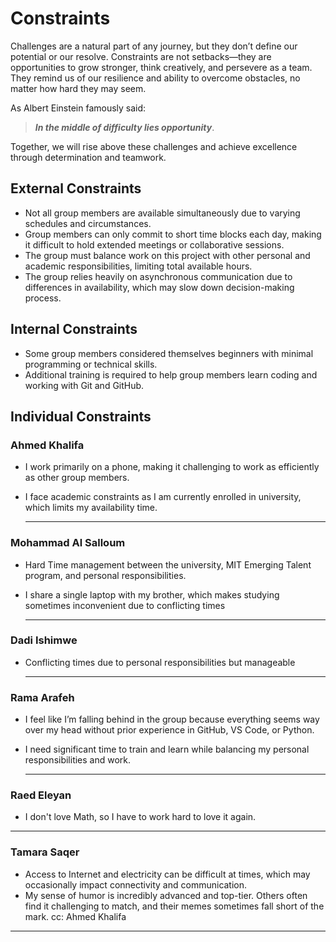 <!-- this template is for inspiration, feel free to change it however you like! -->

# Constraints

Challenges are a natural part of any journey, but they don’t define our
potential or our resolve. Constraints are not setbacks—they are opportunities
to grow stronger, think creatively, and persevere as a team. They remind us of
our resilience and ability to overcome obstacles, no matter how hard they may seem.

As Albert Einstein famously said:
>***In the middle of difficulty lies opportunity***.

Together, we will rise above these challenges and achieve excellence through
determination and teamwork.

## External Constraints

<!--
  constraints coming from the outside that your team has no control over:
  - project deadlines
  - number of unit tests required to pass a code review
  - technologies (sometimes a client will tell you what to use)
  - power or connectivity
  - ...
-->
- Not all group members are available simultaneously due to varying schedules and
circumstances.
- Group members can only commit to short time blocks each day, making it
difficult to hold extended meetings or collaborative sessions.
- The group must balance work on this project with other personal and academic
responsibilities, limiting total available hours.
- The group relies heavily on asynchronous communication due to differences in
availability, which may slow down decision-making process.

## Internal Constraints

<!--
  constraints that come from within your team, and you have no control over:
  - each of your individual skill levels
  - amount of time available to work on the project
-->
- Some group members considered themselves beginners with minimal programming or
technical skills.
- Additional training is required to help group members learn coding and working
with Git and GitHub.

## Individual Constraints

### Ahmed Khalifa

- I work primarily on a phone, making it challenging to work as efficiently as
other group members.
- I face academic constraints as I am currently enrolled in university, which
limits my availability time.

  ---

### Mohammad Al Salloum

- Hard Time management between the university, MIT Emerging Talent
  program, and personal responsibilities.
- I share a single laptop with my brother,
  which makes studying sometimes inconvenient
  due to conflicting times

  ---

### Dadi Ishimwe

- Conflicting times due to personal responsibilities but
  manageable

  ---

### Rama Arafeh

- I feel like I’m falling behind in the group because everything seems
  way over my head without prior experience in GitHub, VS Code, or Python.
- I need significant time to train and learn while balancing my personal
  responsibilities and work.

  ---

### Raed Eleyan

- I don't love Math, so I have to work hard to love it again.

---

### Tamara Saqer

- Access to Internet and electricity can be difficult at times,
 which may occasionally impact connectivity and communication.  
- My sense of humor is incredibly advanced and top-tier. Others often find it
  challenging to match, and their memes sometimes fall short of the mark.
  cc: Ahmed Khalifa

---
